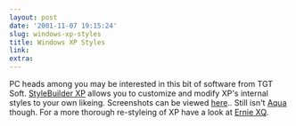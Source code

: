 ```yaml
---
layout: post
date: '2001-11-07 19:15:24'
slug: windows-xp-styles
title: Windows XP Styles
link: 
extra: 
---
```


PC heads among you may be interested in this bit of software from TGT Soft. [StyleBuilder XP](http://www.tgtsoft.com/product.html) allows you to customize and modify XP's internal styles to your own likeing. Screenshots can be viewed [here](http://www.tgtsoft.com/stylesshots.html).. Still isn't [Aqua](http://www.apple.com/macosx/) though.
For a more thorough re-styleing of XP have a look at [Ernie XQ](http://fantabulosa.com/products/erniexq/).